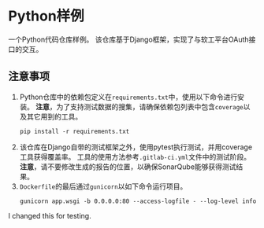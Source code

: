 # Python样例

一个Python代码仓库样例。
该仓库基于Django框架，实现了与软工平台OAuth接口的交互。

## 注意事项

1. Python仓库中的依赖包定义在`requirements.txt`中，使用以下命令进行安装。
   **注意**，为了支持测试数据的搜集，请确保依赖包列表中包含`coverage`以及其它用到的工具。
    ```
    pip install -r requirements.txt
    ```
2. 该仓库在Django自带的测试框架之外，使用pytest执行测试，并用coverage工具获得覆盖率。
   工具的使用方法参考`.gitlab-ci.yml`文件中的测试阶段。
   **注意**，请不要修改生成的报告的位置，以确保SonarQube能够获得测试结果。
3. `Dockerfile`的最后通过`gunicorn`以如下命令运行项目。
    ```
    gunicorn app.wsgi -b 0.0.0.0:80 --access-logfile - --log-level info
    ```
I changed this for testing.
